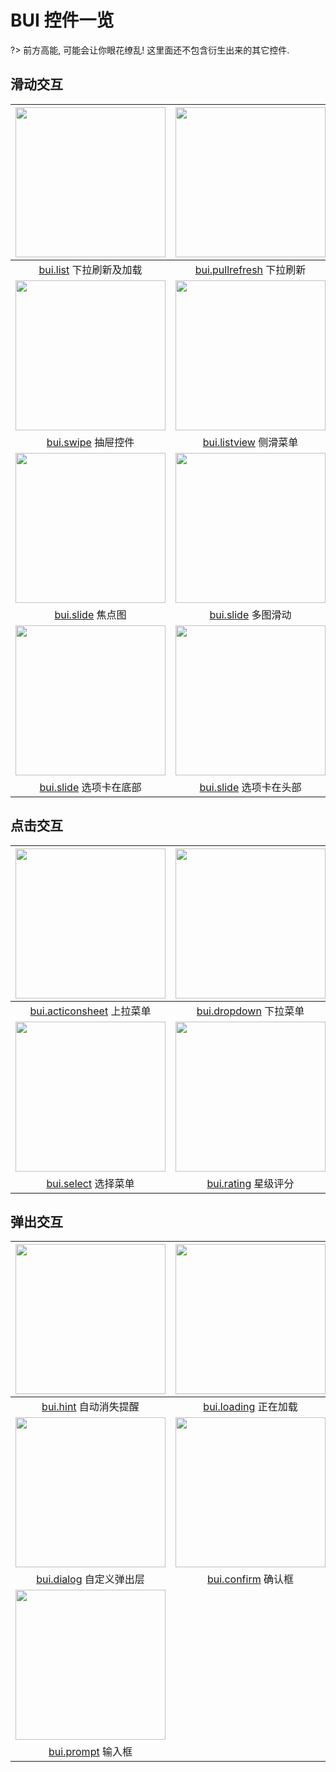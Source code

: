 
# BUI 控件一览

?> 前方高能, 可能会让你眼花缭乱! 这里面还不包含衍生出来的其它控件.

## 滑动交互

| <img src="http://www.easybui.com/static/images/controls/bui-list_low.gif" width="240px" alt="">  |<img src="http://www.easybui.com/static/images/controls/bui-pullrefresh_low.jpg" width="240px" alt="">      | <img src="http://www.easybui.com/static/images/controls/bui-scroll_low.jpg" width="240px" alt="">      |
|:--------------------:|:---------------:|:---------------:|
| [bui.list](http://www.easybui.com/demo/#pages/ui_controls/bui.list_news) 下拉刷新及加载            | [bui.pullrefresh](http://www.easybui.com/demo/#pages/ui_controls/bui.pullrefresh) 下拉刷新   | [bui.scroll](http://www.easybui.com/demo/#pages/ui_controls/bui.list) 下拉刷新及加载自定义   |
| <img src="http://www.easybui.com/static/images/controls/bui-swipe_low.gif" width="240px" alt="">  |<img src="http://www.easybui.com/static/images/controls/bui-listview_low.jpg" width="240px" alt="">      | <img src="http://www.easybui.com/static/images/controls/bui-sidebar_low.jpg" width="240px" alt="">      |
| [bui.swipe](http://www.easybui.com/demo/#pages/ui_controls/bui.swipe_date) 抽屉控件            | [bui.listview](http://www.easybui.com/demo/#pages/ui_controls/bui.listview)  侧滑菜单   | [bui.sidebar](http://www.easybui.com/demo/#pages/ui_controls/bui.sidebar) 侧边栏   |
| <img src="http://www.easybui.com/static/images/controls/bui-slide_low.gif" width="240px" alt="">  |<img src="http://www.easybui.com/static/images/controls/bui-slide-pic_low.jpg" width="240px" alt="">      | <img src="http://www.easybui.com/static/images/controls/bui-slide-tab_low.jpg" width="240px" alt="">      |
| [bui.slide](http://www.easybui.com/demo/#pages/ui_controls/bui.slide) 焦点图            | [bui.slide](http://www.easybui.com/demo/#pages/ui_controls/bui.slide_pic) 多图滑动    | [bui.slide](http://www.easybui.com/demo/#pages/ui_controls/bui.slide_tab) 多选项卡滚动   |
| <img src="http://www.easybui.com/static/images/controls/bui-slide-tab-foot_low.gif" width="240px" alt="">  |<img src="http://www.easybui.com/static/images/controls/bui-slide-tab-head_low.jpg" width="240px" alt="">      | <img src="http://www.easybui.com/static/images/controls/bui-slide-tab-side_low.jpg" width="240px" alt="">      |
| [bui.slide](http://www.easybui.com/demo/#pages/ui_controls/bui.slide_tab_foot) 选项卡在底部            | [bui.slide](http://www.easybui.com/demo/#pages/ui_controls/bui.slide_tab_head) 选项卡在头部   | [bui.slide](http://www.easybui.com/demo/#pages/ui_controls/bui.slide_tab_head) 选项卡在边栏   |

## 点击交互

| <img src="http://www.easybui.com/static/images/controls/bui-actionsheet_low.gif" width="240px" alt="">  |<img src="http://www.easybui.com/static/images/controls/bui-dropdown-scenes_low.jpg" width="240px" alt="">      | <img src="http://www.easybui.com/static/images/controls/bui-accordion_low.jpg" width="240px" alt="">      |
|:--------------------:|:---------------:|:---------------:|
| [bui.acticonsheet](http://www.easybui.com/demo/#pages/ui_controls/bui.acticonsheet) 上拉菜单 | [bui.dropdown](http://www.easybui.com/demo/#pages/ui_controls/bui.dropdown_scenes) 下拉菜单    | [bui.accordion](http://www.easybui.com/demo/#pages/ui_controls/bui.accordion) 折叠菜单    |
| <img src="http://www.easybui.com/static/images/controls/bui-select_low.gif" width="240px" alt="">  |<img src="http://www.easybui.com/static/images/controls/bui-rating_low.jpg" width="240px" alt="">      | <img src="http://www.easybui.com/static/images/controls/bui-stepbar_low.jpg" width="240px" alt="暂缺">      |
| [bui.select](http://www.easybui.com/demo/#pages/ui_controls/bui.select) 选择菜单 | [bui.rating](http://www.easybui.com/demo/#pages/ui_controls/bui.rating) 星级评分    | [bui.stepbar](http://www.easybui.com/demo/#pages/ui_controls/bui.stepbar) 步骤条    |

## 弹出交互

| <img src="http://www.easybui.com/static/images/controls/bui-hint_low.gif" width="240px" alt="">  |<img src="http://www.easybui.com/static/images/controls/bui-loading_low.jpg" width="240px" alt="">      | <img src="http://www.easybui.com/static/images/controls/bui-mask_low.jpg" width="240px" alt="">      |
|:--------------------:|:---------------:|:---------------:|
| [bui.hint](http://www.easybui.com/demo/#pages/ui_controls/bui.hint) 自动消失提醒 | [bui.loading](http://www.easybui.com/demo/#pages/ui_controls/bui.loading) 正在加载    | [bui.mask](http://www.easybui.com/demo/#pages/ui_controls/bui.mask) 遮罩    |
| <img src="http://www.easybui.com/static/images/controls/bui-dialog_low.gif" width="240px" alt="">  |<img src="http://www.easybui.com/static/images/controls/bui-confirm_low.jpg" width="240px" alt="">      | <img src="http://www.easybui.com/static/images/controls/bui-alert_low.jpg" width="240px" alt="暂缺">      |
| [bui.dialog](http://www.easybui.com/demo/#pages/ui_controls/bui.dialog) 自定义弹出层 | [bui.confirm](http://www.easybui.com/demo/#pages/ui_controls/bui.confirm) 确认框    | [bui.alert](http://www.easybui.com/demo/#pages/ui_controls/bui.alert) 提醒框    |
| <img src="http://www.easybui.com/static/images/controls/bui-prompt_low.jpg" width="240px" alt="">  | &nbsp;|   &nbsp;   |
| [bui.prompt](http://www.easybui.com/demo/#pages/ui_controls/bui.prompt) 输入框 |  &nbsp;  |  &nbsp;   |